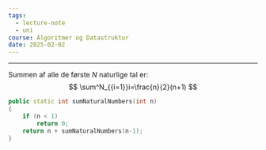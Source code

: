 ```yaml
---
tags:
  - lecture-note
  - uni
course: Algoritmer og Datastruktur
date: 2025-02-02
---
```

--- 
Summen af alle de første $N$ naturlige tal er:
$$
\sum^N_{{i=1}}i=\frac{n}{2}(n+1)
$$

```cpp
public static int sumNaturalNumbers(int n)
{
	if (n < 1)
		return 0;
	return n + sumNaturalNumbers(n-1);
}
```

